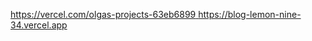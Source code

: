 [https://vercel.com/olgas-projects-63eb6899
](https://blog-lemon-nine-34.vercel.app)https://blog-lemon-nine-34.vercel.app
